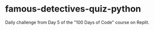 # famous-detectives-quiz-python
Daily challenge from Day 5 of the "100 Days of Code" course on Replit.
